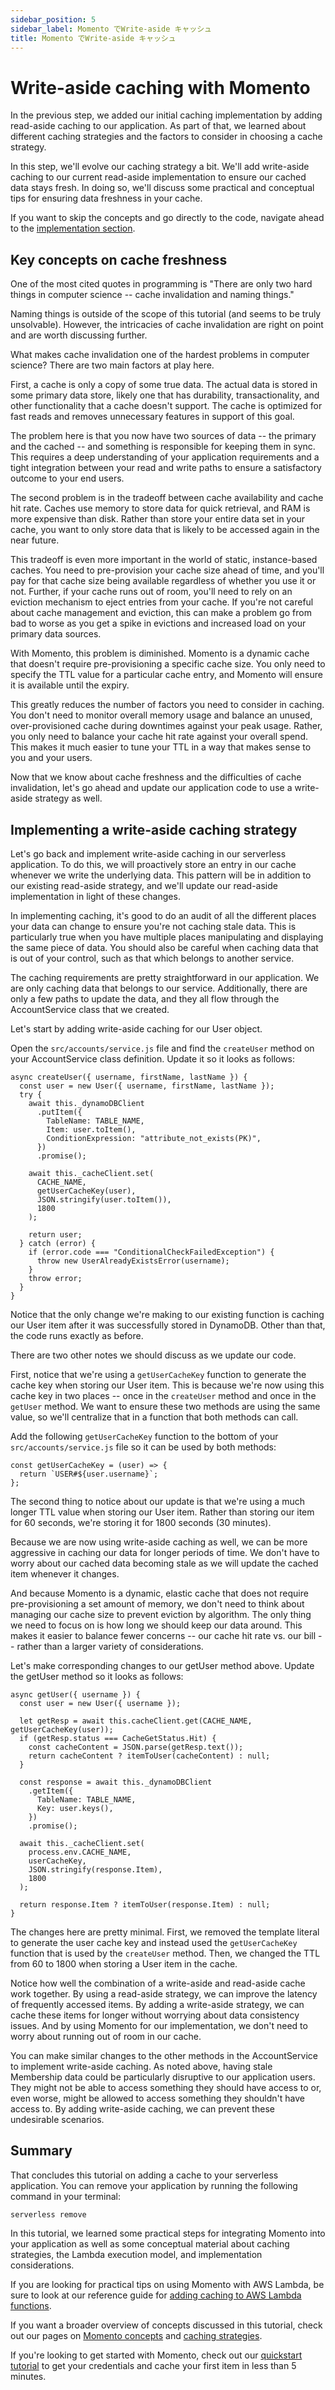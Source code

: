 ```yaml
---
sidebar_position: 5
sidebar_label: Momento でWrite-aside キャッシュ
title: Momento でWrite-aside キャッシュ
---
```


# Write-aside caching with Momento

In the previous step, we added our initial caching implementation by adding read-aside caching to our application. As part of that, we learned about different caching strategies and the factors to consider in choosing a cache strategy.

In this step, we'll evolve our caching strategy a bit. We'll add write-aside caching to our current read-aside implementation to ensure our cached data stays fresh. In doing so, we'll discuss some practical and conceptual tips for ensuring data freshness in your cache.

If you want to skip the concepts and go directly to the code, navigate ahead to the [implementation section](#implementing-a-write-aside-caching-strategy).

## Key concepts on cache freshness

One of the most cited quotes in programming is "There are only two hard things in computer science -- cache invalidation and naming things."

Naming things is outside of the scope of this tutorial (and seems to be truly unsolvable). However, the intricacies of cache invalidation are right on point and are worth discussing further.

What makes cache invalidation one of the hardest problems in computer science? There are two main factors at play here.

First, a cache is only a copy of some true data. The actual data is stored in some primary data store, likely one that has durability, transactionality, and other functionality that a cache doesn't support. The cache is optimized for fast reads and removes unnecessary features in support of this goal.

The problem here is that you now have two sources of data -- the primary and the cached -- and something is responsible for keeping them in sync. This requires a deep understanding of your application requirements and a tight integration between your read and write paths to ensure a satisfactory outcome to your end users.

The second problem is in the tradeoff between cache availability and cache hit rate. Caches use memory to store data for quick retrieval, and RAM is more expensive than disk. Rather than store your entire data set in your cache, you want to only store data that is likely to be accessed again in the near future.

This tradeoff is even more important in the world of static, instance-based caches. You need to pre-provision your cache size ahead of time, and you'll pay for that cache size being available regardless of whether you use it or not. Further, if your cache runs out of room, you'll need to rely on an eviction mechanism to eject entries from your cache. If you're not careful about cache management and eviction, this can make a problem go from bad to worse as you get a spike in evictions and increased load on your primary data sources.

With Momento, this problem is diminished. Momento is a dynamic cache that doesn't require pre-provisioning a specific cache size. You only need to specify the TTL value for a particular cache entry, and Momento will ensure it is available until the expiry.

This greatly reduces the number of factors you need to consider in caching. You don't need to monitor overall memory usage and balance an unused, over-provisioned cache during downtimes against your peak usage. Rather, you only need to balance your cache hit rate against your overall spend. This makes it much easier to tune your TTL in a way that makes sense to you and your users.

Now that we know about cache freshness and the difficulties of cache invalidation, let's go ahead and update our application code to use a write-aside strategy as well.

## Implementing a write-aside caching strategy

Let's go back and implement write-aside caching in our serverless application. To do this, we will proactively store an entry in our cache whenever we write the underlying data. This pattern will be in addition to our existing read-aside strategy, and we'll update our read-aside implementation in light of these changes.

In implementing caching, it's good to do an audit of all the different places your data can change to ensure you're not caching stale data. This is particularly true when you have multiple places manipulating and displaying the same piece of data. You should also be careful when caching data that is out of your control, such as that which belongs to another service.

The caching requirements are pretty straightforward in our application. We are only caching data that belongs to our service. Additionally, there are only a few paths to update the data, and they all flow through the AccountService class that we created.

Let's start by adding write-aside caching for our User object.

Open the `src/accounts/service.js` file and find the `createUser` method on your AccountService class definition. Update it so it looks as follows:

    async createUser({ username, firstName, lastName }) {
      const user = new User({ username, firstName, lastName });
      try {
        await this._dynamoDBClient
          .putItem({
            TableName: TABLE_NAME,
            Item: user.toItem(),
            ConditionExpression: "attribute_not_exists(PK)",
          })
          .promise();

        await this._cacheClient.set(
          CACHE_NAME,
          getUserCacheKey(user),
          JSON.stringify(user.toItem()),
          1800
        );

        return user;
      } catch (error) {
        if (error.code === "ConditionalCheckFailedException") {
          throw new UserAlreadyExistsError(username);
        }
        throw error;
      }
    }

Notice that the only change we're making to our existing function is caching our User item after it was successfully stored in DynamoDB. Other than that, the code runs exactly as before.

There are two other notes we should discuss as we update our code.

First, notice that we're using a `getUserCacheKey` function to generate the cache key when storing our User item. This is because we're now using this cache key in two places -- once in the `createUser` method and once in the `getUser` method. We want to ensure these two methods are using the same value, so we'll centralize that in a function that both methods can call.

Add the following `getUserCacheKey` function to the bottom of your `src/accounts/service.js` file so it can be used by both methods:

    const getUserCacheKey = (user) => {
      return `USER#${user.username}`;
    };

The second thing to notice about our update is that we're using a much longer TTL value when storing our User item. Rather than storing our item for 60 seconds, we're storing it for 1800 seconds (30 minutes).

Because we are now using write-aside caching as well, we can be more aggressive in caching our data for longer periods of time. We don't have to worry about our cached data becoming stale as we will update the cached item whenever it changes.

And because Momento is a dynamic, elastic cache that does not require pre-provisioning a set amount of memory, we don't need to think about managing our cache size to prevent eviction by algorithm. The only thing we need to focus on is how long we should keep our data around. This makes it easier to balance fewer concerns -- our cache hit rate vs. our bill -- rather than a larger variety of considerations.

Let's make corresponding changes to our getUser method above. Update the getUser method so it looks as follows:

    async getUser({ username }) {
      const user = new User({ username });

      let getResp = await this.cacheClient.get(CACHE_NAME, getUserCacheKey(user));
      if (getResp.status === CacheGetStatus.Hit) {
        const cacheContent = JSON.parse(getResp.text());
        return cacheContent ? itemToUser(cacheContent) : null;
      }

      const response = await this._dynamoDBClient
        .getItem({
          TableName: TABLE_NAME,
          Key: user.keys(),
        })
        .promise();

      await this._cacheClient.set(
        process.env.CACHE_NAME,
        userCacheKey,
        JSON.stringify(response.Item),
        1800
      );

      return response.Item ? itemToUser(response.Item) : null;
    }

The changes here are pretty minimal. First, we removed the template literal to generate the user cache key and instead used the `getUserCacheKey` function that is used by the `createUser` method. Then, we changed the TTL from 60 to 1800 when storing a User item in the cache.

Notice how well the combination of a write-aside and read-aside cache work together. By using a read-aside strategy, we can improve the latency of frequently accessed items. By adding a write-aside strategy, we can cache these items for longer without worrying about data consistency issues. And by using Momento for our implementation, we don't need to worry about running out of room in our cache.

You can make similar changes to the other methods in the AccountService to implement write-aside caching. As noted above, having stale Membership data could be particularly disruptive to our application users. They might not be able to access something they should have access to or, even worse, might be allowed to access something they shouldn't have access to. By adding write-aside caching, we can prevent these undesirable scenarios.

## Summary

That concludes this tutorial on adding a cache to your serverless application. You can remove your application by running the following command in your terminal:

    serverless remove

In this tutorial, we learned some practical steps for integrating Momento into your application as well as some conceptual material about caching strategies, the Lambda execution model, and implementation considerations.

If you are looking for practical tips on using Momento with AWS Lambda, be sure to look at our reference guide for [adding caching to AWS Lambda functions](./../../guides/caching-with-aws-lambda).

If you want a broader overview of concepts discussed in this tutorial, check out our pages on [Momento concepts](./../../../learn/how-it-works/) and [caching strategies](./../../../introduction/common-caching-strategies).

If you're looking to get started with Momento, check out our [quickstart tutorial](./../../../getting-started) to get your credentials and cache your first item in less than 5 minutes.